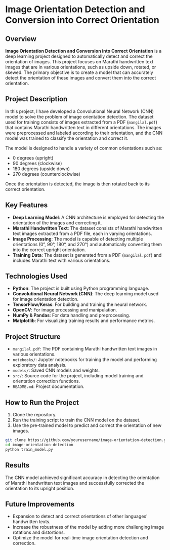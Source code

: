 
# Image Orientation Detection and Conversion into Correct Orientation

## Overview

**Image Orientation Detection and Conversion into Correct Orientation** is a deep learning project designed to automatically detect and correct the orientation of images. This project focuses on Marathi handwritten text images that are in various orientations, such as upside down, rotated, or skewed. The primary objective is to create a model that can accurately detect the orientation of these images and convert them into the correct orientation.

## Project Description

In this project, I have developed a Convolutional Neural Network (CNN) model to solve the problem of image orientation detection. The dataset used for training consists of images extracted from a PDF (`mangilal.pdf`) that contains Marathi handwritten text in different orientations. The images were preprocessed and labeled according to their orientation, and the CNN model was trained to classify the orientation and correct it.

The model is designed to handle a variety of common orientations such as:
- 0 degrees (upright)
- 90 degrees (clockwise)
- 180 degrees (upside down)
- 270 degrees (counterclockwise)

Once the orientation is detected, the image is then rotated back to its correct orientation.

## Key Features

- **Deep Learning Model**: A CNN architecture is employed for detecting the orientation of the images and correcting it.
- **Marathi Handwritten Text**: The dataset consists of Marathi handwritten text images extracted from a PDF file, each in varying orientations.
- **Image Processing**: The model is capable of detecting multiple orientations (0°, 90°, 180°, and 270°) and automatically converting them into the correct upright orientation.
- **Training Data**: The dataset is generated from a PDF (`mangilal.pdf`) and includes Marathi text with various orientations.

## Technologies Used

- **Python**: The project is built using Python programming language.
- **Convolutional Neural Network (CNN)**: The deep learning model used for image orientation detection.
- **TensorFlow/Keras**: For building and training the neural network.
- **OpenCV**: For image processing and manipulation.
- **NumPy & Pandas**: For data handling and preprocessing.
- **Matplotlib**: For visualizing training results and performance metrics.

## Project Structure

- `mangilal.pdf`: The PDF containing Marathi handwritten text images in various orientations.
- `notebooks/`: Jupyter notebooks for training the model and performing exploratory data analysis.
- `models/`: Saved CNN models and weights.
- `src/`: Source code for the project, including model training and orientation correction functions.
- `README.md`: Project documentation.

## How to Run the Project

1. Clone the repository.
2. Run the training script to train the CNN model on the dataset.
3. Use the pre-trained model to predict and correct the orientation of new images.

```bash
git clone https://github.com/yourusername/image-orientation-detection.git
cd image-orientation-detection
python train_model.py
```

## Results

The CNN model achieved significant accuracy in detecting the orientation of Marathi handwritten text images and successfully corrected the orientation to its upright position.

## Future Improvements

- Expansion to detect and correct orientations of other languages' handwritten texts.
- Increase the robustness of the model by adding more challenging image rotations and distortions.
- Optimize the model for real-time image orientation detection and correction.
